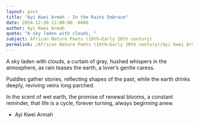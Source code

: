 ```yaml
---
layout: post
title: "Ayi Kwei Armah - In the Rains Embrace"
date: 2024-12-30 12:00:00 -0000
author: Ayi Kwei Armah
quote: "A sky laden with clouds, "
subject: African Nature Poets (19th–Early 20th century)
permalink: /African Nature Poets (19th–Early 20th century)/Ayi Kwei Armah/Ayi Kwei Armah - In the Rains Embrace
---
```


A sky laden with clouds, 
    a curtain of gray, 
    hushed whispers in the atmosphere, 
    as rain teases the earth, 
    a lover’s gentle caress.

Puddles gather stories, 
    reflecting shapes of the past, 
    while the earth drinks deeply, 
    reviving veins long parched.  

In the scent of wet earth, 
    the promise of renewal blooms, 
    a constant reminder, 
    that life is a cycle, 
    forever turning, 
    always beginning anew.

- Ayi Kwei Armah
